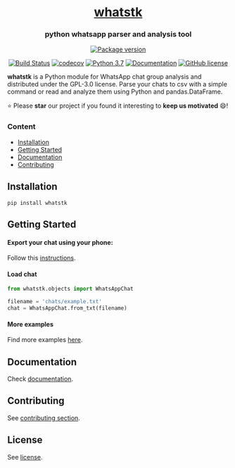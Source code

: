 <h1 align="center" style="border-bottom: none;"> <a href="http://lcsrg.me/whatstk">whatstk</a>
</h1>
<h3 align="center" style="border-bottom: none;">python whatsapp parser and analysis tool</h3>

<p align="center">
  <a href="#">
    <img alt="Package version" src="https://img.shields.io/badge/version-0.2.6-blue.svg?&color=25D366&logo=whatsapp">
  </a>
</p>
<!-- style=for-the-badge -->

<p align="center">
  <a href="https://travis-ci.org/lucasrodes/whatstk"><img alt="Build Status" src="https://travis-ci.com/lucasrodes/whatstk.svg?branch=develop"></a>
  <a href="https://codecov.io/gh/lucasrodes/whatstk"><img alt="codecov" src="https://codecov.io/gh/lucasrodes/whatstk/branch/master/graph/badge.svg"></a>
  <a href="https://www.python.org/downloads/release/python-3/"><img alt="Python 3.7" src="https://img.shields.io/badge/python-3.7|3.8-blue.svg?&logo=python&logoColor=yellow"></a>
  <a href="docs/index.md"><img alt="Documentation" src="https://img.shields.io/badge/documentation-royalblue.svg"></a>
  <a href="https://github.com/lucasrodes/whatstk/blob/master/LICENSE"><img alt="GitHub
license" src="https://img.shields.io/github/license/lucasrodes/whatstk.svg?"></a>
</p>


<!-- [![Downloads](https://pepy.tech/badge/whatstk)](https://pepy.tech/project/whatstk) -->
<!-- > [Get the Desktop App](https://lcsrg.me/whatstk-gui) -->

**whatstk** is a Python module for WhatsApp chat group analysis and distributed under the GPL-3.0 license. Parse your
chats to csv with a simple command or read and analyze them using Python and pandas.DataFrame. 

⭐ Please **star** our project if you found it interesting to **keep us motivated** 😄!

### Content
* [Installation](#installation)
* [Getting Started](#getting-started)
* [Documentation](docs/index.md)
* [Contributing](#contributing)


## Installation

```
pip install whatstk
```


## Getting Started
#### Export your chat using your phone: 
Follow this [instructions](https://lcsrg.me/whatstk-gui/#faqs).

#### Load chat

```python
from whatstk.objects import WhatsAppChat

filename = 'chats/example.txt'
chat = WhatsAppChat.from_txt(filename)
```
#### More examples

Find more examples [here](docs/api.md).

## Documentation
Check [documentation](docs/index.md).

## Contributing
See [contributing section](CONTRIBUTING.md).


## License
See [license](LICENSE).
